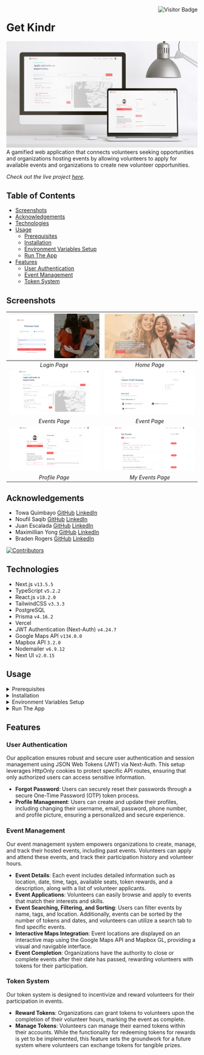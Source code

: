 <img align="right" alt="Visitor Badge" src="https://visitor-badge.laobi.icu/badge?page_id=towaquimbayo.Get-Kindr" />

# Get Kindr

![Get-Kindr Thumbnail](screenshots/get-kindr-thumbnail.jpg)
A gamified web application that connects volunteers seeking opportunities and organizations hosting events by allowing volunteers to apply for available events and organizations to create new volunteer opportunities.

_Check out the live project [_here_](https://getkindr.com/)._

## Table of Contents

* [Screenshots](#screenshots)
* [Acknowledgements](#acknowledgements)
* [Technologies](#technologies)
* [Usage](#usage)
  * [Prerequisites](#prerequisites)
  * [Installation](#installation)
  * [Environment Variables Setup](#environment-variables-setup)
  * [Run The App](#run-the-app)
* [Features](#features)
  * [User Authentication](#user-authentication)
  * [Event Management](#event-management)
  * [Token System](#token-system)

## Screenshots

| ![Login Page](screenshots/login.png) | ![Home Page](screenshots/home.png) |
|:--:|:--:|
| _Login Page_ | _Home Page_ |
| ![Events Page](screenshots/events.png) | ![Event Page](screenshots/event.png) |
| _Events Page_ | _Event Page_ |
| ![Profile Page](screenshots/profile.png) | ![My Events Page](screenshots/my-events.png) |
| _Profile Page_ | _My Events Page_ |

## Acknowledgements

* Towa Quimbayo [GitHub](https://github.com/towaquimbayo) [LinkedIn](https://www.linkedin.com/in/towa-quimbayo/)
* Noufil Saqib [GitHub](https://github.com/noufilsaqib) [LinkedIn](https://www.linkedin.com/in/muhammad-noufil-saqib/)
* Juan Escalada [GitHub](https://github.com/jescalada) [LinkedIn](https://www.linkedin.com/in/jescalada/)
* Maximillian Yong [GitHub](https://github.com/MaximillianYong) [LinkedIn](https://www.linkedin.com/in/maximillianyong)
* Braden Rogers [GitHub](https://github.com/BRogers-BCIT) [LinkedIn](https://www.linkedin.com/in/braden-rogers-591128305/)

[![Contributors](https://contrib.rocks/image?repo=towaquimbayo/Get-Kindr)](https://github.com/towaquimbayo/Get-Kindr/graphs/contributors)

## Technologies

* Next.js `v13.5.5`
* TypeScript `v5.2.2`
* React.js `v18.2.0`
* TailwindCSS `v3.3.3`
* PostgreSQL
* Prisma `v4.16.2`
* Vercel
* JWT Authentication (Next-Auth) `v4.24.7`
* Google Maps API `v134.0.0`
* Mapbox API `3.2.0`
* Nodemailer `v6.9.12`
* Next UI `v2.0.15`

## Usage

<details>
  <summary>Prerequisites</summary>

### Prerequisites

* [VSCode](https://code.visualstudio.com/download/)
* [Git](https://git-scm.com/downloads/)
* [Node.js](https://nodejs.org/en/download/)

</details>

<details>
  <summary>Installation</summary>

### Installation

1. Install the latest npm package version.

  ```sh
  npm install npm@latest -g
  ```

2. Clone the repository to your local machine.

  ```sh
  git clone https://github.com/towaquimbayo/Get-Kindr.git
  ```

3. Installing required dependencies requires Node and npm.

  ```sh
  npm i --legacy-peer-deps
  ```

</details>

<details>
  <summary>Environment Variables Setup</summary>

### Environment Variables Setup

For the project to run correctly, environment variables are required. Rename the `.env.example` to `.env`.

1. Create a free PostgreSQL database at <https://vercel.com/postgres/> and fill in your PostgreSQL account details.
2. Create a Google OAuth app at <https://refine.dev/blog/nextauth-google-github-authentication-nextjs/#for-googleprovider-make-sure-you-have-a-google-account/>.
3. Create a free ImgBB account to obtain the ImgBB API key at <https://api.imgbb.com/>.
4. Create a free Mapbox account to obtain a Mapbox access token at <https://docs.mapbox.com/help/tutorials/get-started-tokens-api/>.
5. Create a free Google Cloud Console account to obtain the Google Maps API key at <https://developers.google.com/maps/documentation/javascript/get-api-key/>.

</details>

<details>
  <summary>Run The App</summary>

### Run The App

Running the application locally or in production is straightforward since both the frontend and backend are integrated into a single Next.js application running on port 3000.

* Execute `npm run build` to build the application for production.
* Execute `npm run dev` to run locally in development mode or `npm start` to run it using the production build.

__Note:__ This process will also build the Prisma schema for your PostgreSQL database if you haven't defined it already. Depending on your PostgreSQL setup, you may need to execute `npx prisma db push` to push the schema to your database.
__Note:__ Any changes to the `schema.prisma` file will automatically update the database schema during these steps.

</details>

## Features

### User Authentication

Our application ensures robust and secure user authentication and session management using JSON Web Tokens (JWT) via Next-Auth. This setup leverages HttpOnly cookies to protect specific API routes, ensuring that only authorized users can access sensitive information.

* __Forgot Password__: Users can securely reset their passwords through a secure One-Time Password (OTP) token process.
* __Profile Management__: Users can create and update their profiles, including changing their username, email, password, phone number, and profile picture, ensuring a personalized and secure experience.

### Event Management

Our event management system empowers organizations to create, manage, and track their hosted events, including past events. Volunteers can apply and attend these events, and track their participation history and volunteer hours.

* __Event Details__: Each event includes detailed information such as location, date, time, tags, available seats, token rewards, and a description, along with a list of volunteer applicants.
* __Event Applications__: Volunteers can easily browse and apply to events that match their interests and skills.
* __Event Searching, Filtering, and Sorting__: Users can filter events by name, tags, and location. Additionally, events can be sorted by the number of tokens and dates, and volunteers can utilize a search tab to find specific events.
* __Interactive Maps Integration__: Event locations are displayed on an interactive map using the Google Maps API and Mapbox GL, providing a visual and navigable interface.
* __Event Completion__: Organizations have the authority to close or complete events after their date has passed, rewarding volunteers with tokens for their participation.

### Token System

Our token system is designed to incentivize and reward volunteers for their participation in events.

* __Reward Tokens__: Organizations can grant tokens to volunteers upon the completion of their volunteer hours, marking the event as complete.
* __Manage Tokens__: Volunteers can manage their earned tokens within their accounts. While the functionality for redeeming tokens for rewards is yet to be implemented, this feature sets the groundwork for a future system where volunteers can exchange tokens for tangible prizes.
